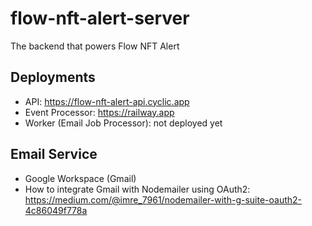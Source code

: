 # flow-nft-alert-server

The backend that powers Flow NFT Alert

## Deployments

- API: https://flow-nft-alert-api.cyclic.app
- Event Processor: https://railway.app
- Worker (Email Job Processor): not deployed yet

## Email Service

- Google Workspace (Gmail)
- How to integrate Gmail with Nodemailer using OAuth2: https://medium.com/@imre_7961/nodemailer-with-g-suite-oauth2-4c86049f778a
